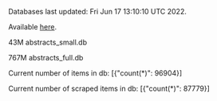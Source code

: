 Databases last updated: Fri Jun 17 13:10:10 UTC 2022. 

Available [here](https://github.com/cbeauhilton/ash-db/releases).


43M	abstracts_small.db

767M	abstracts_full.db

Current number of items in db:
[{"count(*)": 96904}]

Current number of scraped items in db:
[{"count(*)": 87779}]
